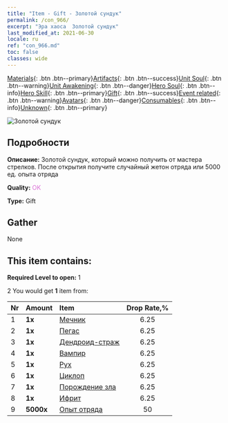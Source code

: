 ```yaml
---
title: "Item - Gift - Золотой сундук"
permalink: /con_966/
excerpt: "Эра хаоса  Золотой сундук"
last_modified_at: 2021-06-30
locale: ru
ref: "con_966.md"
toc: false
classes: wide
---
```

 [Materials](/ItemsRU/){: .btn .btn--primary}[Artifacts](/ItemsRU/Artifacts/){: .btn .btn--success}[Unit Soul](/ItemsRU/UnitSoul/){: .btn .btn--warning}[Unit Awakening](/ItemsRU/UnitAwakening/){: .btn .btn--danger}[Hero Soul](/ItemsRU/HeroSoul/){: .btn .btn--info}[Hero Skill](/ItemsRU/HeroSkill/){: .btn .btn--primary}[Gift](/ItemsRU/Gift/){: .btn .btn--success}[Event related](/ItemsRU/Events/){: .btn .btn--warning}[Avatars](/ItemsRU/Avatars/){: .btn .btn--danger}[Consumables](/ItemsRU/Consumables/){: .btn .btn--info}[Unknown](/ItemsRU/Unknown/){: .btn .btn--primary}

 ![Золотой сундук](/images/t/i_50003.png)

## Подробности
 **Описание:** Золотой сундук, который можно получить от мастера стрелков. После открытия получите случайный жетон отряда или 5000 ед. опыта отряда

 **Quality:** <span style="color: #DA70D6">OK</span>

 **Type:** Gift

## Gather

  None

## This item contains:

 **Required Level to open:** 1

 2 You would get **1** item  from:

  | Nr | Amount |     Item    | Drop Rate,% |
  |:---|:-------|:------------|:---------:|
  | 1 |  **1x** | [Мечник](/ItemsRU/unt_193/) | 6.25 | 
  | 2 |  **1x** | [Пегас](/ItemsRU/unt_202/) | 6.25 | 
  | 3 |  **1x** | [Дендроид-страж](/ItemsRU/unt_203/) | 6.25 | 
  | 4 |  **1x** | [Вампир](/ItemsRU/unt_211/) | 6.25 | 
  | 5 |  **1x** | [Рух](/ItemsRU/unt_221/) | 6.25 | 
  | 6 |  **1x** | [Циклоп](/ItemsRU/unt_222/) | 6.25 | 
  | 7 |  **1x** | [Порождение зла](/ItemsRU/unt_230/) | 6.25 | 
  | 8 |  **1x** | [Ифрит](/ItemsRU/unt_231/) | 6.25 | 
  | 9 |  **5000x** | [Опыт отряда](/ItemsRU/con_902/) | 50 | 
